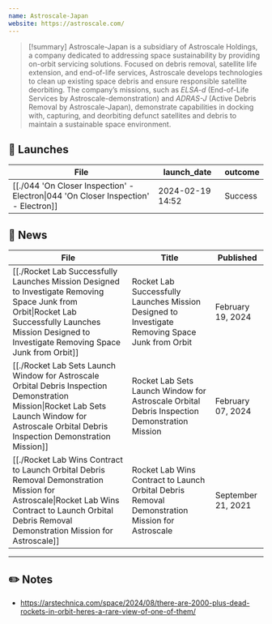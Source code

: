 ```yaml
---
name: Astroscale-Japan
website: https://astroscale.com/
---
```


>[!summary]
Astroscale-Japan is a subsidiary of Astroscale Holdings, a company dedicated to addressing space sustainability by providing on-orbit servicing solutions. Focused on debris removal, satellite life extension, and end-of-life services, Astroscale develops technologies to clean up existing space debris and ensure responsible satellite deorbiting. The company’s missions, such as *ELSA-d* (End-of-Life Services by Astroscale-demonstration) and *ADRAS-J* (Active Debris Removal by Astroscale-Japan), demonstrate capabilities in docking with, capturing, and deorbiting defunct satellites and debris to maintain a sustainable space environment.

## 🚀 Launches

| File                                                                                                | launch_date      | outcome |
| --------------------------------------------------------------------------------------------------- | ---------------- | ------- |
| [[./044 'On Closer Inspection' - Electron\|044 'On Closer Inspection' - Electron]] | 2024-02-19 14:52 | Success |

## 📰 News
| File                                                                                                                                                                                                         | Title                                                                                            | Published          |
| ------------------------------------------------------------------------------------------------------------------------------------------------------------------------------------------------------------ | ------------------------------------------------------------------------------------------------ | ------------------ |
| [[./Rocket Lab Successfully Launches Mission Designed to Investigate Removing Space Junk from Orbit\|Rocket Lab Successfully Launches Mission Designed to Investigate Removing Space Junk from Orbit]] | Rocket Lab Successfully Launches Mission Designed to Investigate Removing Space Junk from Orbit  | February 19, 2024  |
| [[./Rocket Lab Sets Launch Window for Astroscale Orbital Debris Inspection Demonstration Mission\|Rocket Lab Sets Launch Window for Astroscale Orbital Debris Inspection Demonstration Mission]]       | Rocket Lab Sets Launch Window for Astroscale Orbital Debris Inspection Demonstration Mission     | February 07, 2024  |
| [[./Rocket Lab Wins Contract to Launch Orbital Debris Removal Demonstration Mission for Astroscale\|Rocket Lab Wins Contract to Launch Orbital Debris Removal Demonstration Mission for Astroscale]]   | Rocket Lab Wins Contract to Launch Orbital Debris Removal Demonstration Mission for Astroscale   | September 21, 2021 |


---
## ✏️ Notes

-  https://arstechnica.com/space/2024/08/there-are-2000-plus-dead-rockets-in-orbit-heres-a-rare-view-of-one-of-them/